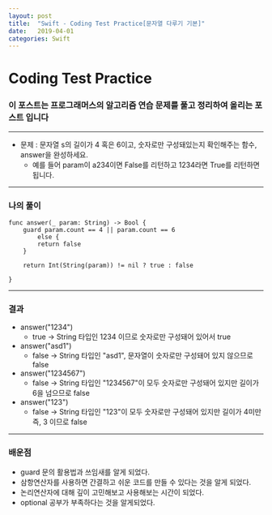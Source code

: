 ```yaml
---
layout: post
title:  "Swift - Coding Test Practice[문자열 다루기 기본]"
date:   2019-04-01
categories: Swift
---
```


# Coding Test Practice  
  
### 이 포스트는 프로그래머스의 알고리즘 연습 문제를 풀고 정리하여 올리는 포스트 입니다

---

- 문제 : 문자열 s의 길이가 4 혹은 6이고, 숫자로만 구성돼있는지 확인해주는 함수, answer을 완성하세요.
    - 예를 들어 param이 a234이면 False를 리턴하고 1234라면 True를 리턴하면 됩니다.  

---

### 나의 풀이

```
func answer(_ param: String) -> Bool {
    guard param.count == 4 || param.count == 6
        else {
        return false
    }
    
    return Int(String(param)) != nil ? true : false
    
}
```

---

### 결과

- answer("1234")
    - true -> String 타입인 1234 이므로 숫자로만 구성돼어 있어서 true
- answer("asd1")
    - false ->  String 타입인 "asd1", 문자열이 숫자로만 구성돼어 있지 않으므로 false
- answer("1234567")
    - false -> String 타입인 "1234567"이 모두 숫자로만 구성돼어 있지만 길이가 6을 넘으므로 false
- answer("123")
    - false -> String 타입인 "123"이 모두 숫자로만 구성돼어 있지만 길이가 4미만 즉, 3 이므로 false
  
---

### 배운점

- guard 문의 활용법과 쓰임새를 알게 되었다.
- 삼항연산자를 사용하면 간결하고 쉬운 코드를 만들 수 있다는 것을 알게 되었다.
- 논리연산자에 대해 깊이 고민해보고 사용해보는 시간이 되었다.
- optional 공부가 부족하다는 것을 알게되었다.

